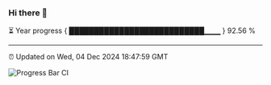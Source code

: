 ### Hi there 👋

⏳ Year progress { ███████████████████████████▁▁▁ } 92.56 %

---

⏰ Updated on Wed, 04 Dec 2024 18:47:59 GMT

![Progress Bar CI](https://github.com/IshwaranRudhara/GIT-ACTION/workflows/Progress%20Bar%20CI/badge.svg)
